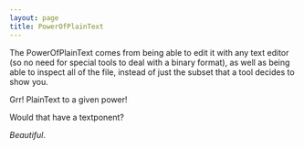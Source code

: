 ```yaml
---
layout: page
title: PowerOfPlainText
---
```


The PowerOfPlainText comes from being able to edit it with any text editor (so no need for special tools to deal with a binary format), as well as being able to inspect all of the file, instead of just the subset that a tool decides to show you.

Grr! PlainText to a given power!

Would that have a textponent?

*Beautiful*.

